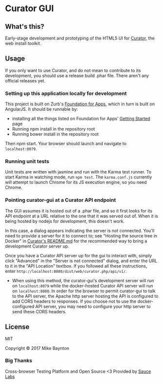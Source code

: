 # Curator GUI

## What's this?

Early-stage development and prototyping of the HTML5 UI for 
[Curator](https://github.com/curator-wik/curator), the web install toolkit.

## Usage
If you only want to use Curator, and do not mean to contribute to its development, you 
should use a release build .phar file. There aren't any official releases yet.

### Setting up this application locally for development
This project is built on Zurb's [Foundation for Apps](http://foundation.zurb.com/apps.html),
which in turn is built on AngularJS. It should be runnable by:
  - installing all the things listed on Foundation for Apps'
    [Getting Started](http://foundation.zurb.com/apps/getting-started.html)
    page
  - Running npm install in the repository root
  - Running bower install in the repository root  

Then npm start. Your browser should launch and navigate to `localhost:8079`.

### Running unit tests
Unit tests are written with jasmine and run with the Karma test runner. To
start Karma in watching mode, run `npm test`. The `karma.conf.js` currently 
will attempt to launch Chrome for its JS execution engine, so you need Chrome.

### Pointing curator-gui at a Curator API endpoint
The GUI assumes it is hosted out of a .phar file, and so it first looks for its 
API endpoint at a URL relative to the one that it was served out of. When it is
being hosted by nodejs for development, this doesn't work.

In this case, a dialog appears indicating the server is not connected. You'll need
to provide a server for it to connect to; see "Hosting the source tree in Docker" in
[Curator's README.md](https://github.com/curator-wik/curator/blob/master/README.md)
for the recommended way to bring a development Curator server up.

Once you have a Curator API server up for the gui to interact with, simply click
"Advanced" in the "Server is not connected" dialog, and enter the URL to it in the 
"API Location" textbox. If you followed all these instructions, enter
`http://localhost:8080/dist/web/curator.php/api/v1/`.
  * When using this method, the curator-gui's development server will run on `localhost:8079`
    while the docker-hosted Curator API server will run on `localhost:8080`. In order
    for the browser to permit curator-gui to talk to the API server, the Apache http
    server hosting the API is configured to add CORS headers to responses. 
    If you choose not to use the docker-configured API server, you may need 
    to configure your http server to send these CORS headers.

## License
MIT

Copyright &copy; 2017 Mike Baynton

### Big Thanks

Cross-browser Testing Platform and Open Source <3 Provided by [Sauce Labs](https://saucelabs.com)

